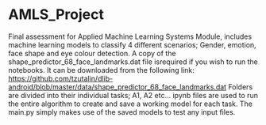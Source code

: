 # AMLS_Project
Final assessment for Applied Machine Learning Systems Module, includes machine learning models to classify 4 different scenarios; Gender, emotion, face shape and eye colour detection.
A copy of the shape_predictor_68_face_landmarks.dat file isrequired if you wish to run the notebooks. It can be downloaded from the following link: https://github.com/tzutalin/dlib-android/blob/master/data/shape_predictor_68_face_landmarks.dat
Folders are divided into their individual tasks; A1, A2 etc...
ipynb files are used to run the entire algorithm to create and save a working model for each task.
The main.py simply makes use of the saved models to test any input files.
